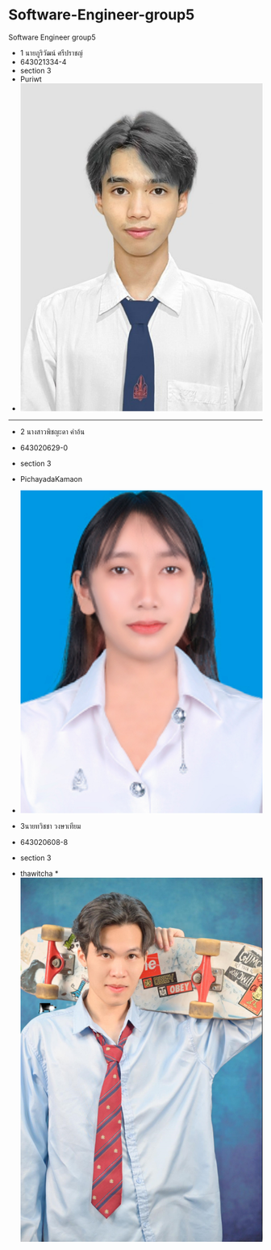 # Software-Engineer-group5
Software Engineer group5


* 1 นายภูริวัฒน์ ศรีปราชญ์
* 643021334-4
* section 3
* Puriwt
* ![image](https://github.com/Puriwt/Software-Engineer-group5/blob/main/media/puriwat.jpeg)
---
* 2 นางสาวพิชญะดา คำอ้น
* 643020629-0
* section 3
* PichayadaKamaon
* ![image](https://github.com/Puriwt/Software-Engineer-group5/blob/main/media/Pichayada.PNG)


* 3นายทวิชชา วงษาเทียม
* 643020608-8
* section 3
* thawitcha
*![image](https://github.com/Puriwt/Software-Engineer-group5/blob/main/media/thawitcha.png)
